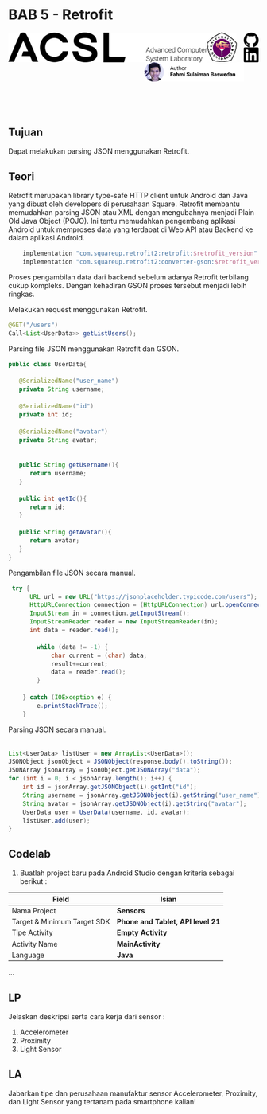 # BAB 5 - Retrofit
<img align="left" src="../images/logo.png" width="400">
<img align="left" src="../images/logo_ug.jpg" width="60">
<a href="https://github.com/fahmisbas">
  <img align="right" src="../images/Github.png" width="30">
</a>
<a href="https://www.linkedin.com/in/fahmisbas/">
  <img align="right" src="../images/LinkedIn.png" width="30">
</a>
<img align="right" src="../images/FahmiSulaimanBaswedan.png" width="200">
<br/><br/><br/><br/>

<br/><br/><br/><br/>

## Tujuan
Dapat melakukan parsing JSON menggunakan Retrofit.

## Teori

Retrofit merupakan library type-safe HTTP client untuk Android dan Java yang dibuat oleh developers di perusahaan Square. Retrofit membantu memudahkan parsing JSON atau XML dengan mengubahnya menjadi Plain Old Java Object (POJO). Ini tentu memudahkan pengembang aplikasi Android untuk memproses data yang terdapat di Web API atau Backend ke dalam aplikasi Android. 


```gradle
    implementation "com.squareup.retrofit2:retrofit:$retrofit_version"
    implementation "com.squareup.retrofit2:converter-gson:$retrofit_version"
```

Proses pengambilan data dari backend sebelum adanya Retrofit terbilang cukup kompleks. Dengan kehadiran GSON proses tersebut menjadi lebih ringkas.


Melakukan request menggunakan Retrofit.

``` java
@GET("/users")
Call<List<UserData>> getListUsers();
```
Parsing file JSON menggunakan Retrofit dan GSON.

``` java
public class UserData{
 
   @SerializedName("user_name")
   private String username;
 
   @SerializedName("id")
   private int id;
 
   @SerializedName("avatar")
   private String avatar;
 
 
   public String getUsername(){
      return username;
   }
 
   public int getId(){
      return id;
   }
 
   public String getAvatar(){
      return avatar;
   }
}
```


Pengambilan file JSON secara manual. 

```java
 try {
      URL url = new URL("https://jsonplaceholder.typicode.com/users");
      HttpURLConnection connection = (HttpURLConnection) url.openConnection();
      InputStream in = connection.getInputStream();
      InputStreamReader reader = new InputStreamReader(in);
      int data = reader.read();

        while (data != -1) {
            char current = (char) data;
            result+=current;
            data = reader.read();
        }

    } catch (IOException e) {
        e.printStackTrace();
    }

```
Parsing JSON secara manual.
```java

List<UserData> listUser = new ArrayList<UserData>();
JSONObject jsonObject = JSONObject(response.body().toString());
JSONArray jsonArray = jsonObject.getJSONArray("data");
for (int i = 0; i < jsonArray.length(); i++) {
    int id = jsonArray.getJSONObject(i).getInt("id");
    String username = jsonArray.getJSONObject(i).getString("user_name");
    String avatar = jsonArray.getJSONObject(i).getString("avatar");
    UserData user = UserData(username, id, avatar);
    listUser.add(user);
}
```





## Codelab
1. Buatlah project baru pada Android Studio dengan kriteria sebagai berikut : 

| Field     | Isian |
| ---      | ---       |
| Nama Project  | **Sensors**   |
| Target & Minimum Target SDK  | **Phone and Tablet, API level 21**  |
| Tipe Activity | **Empty Activity** |
| Activity Name | **MainActivity** | 
| Language | **Java** |

...

## LP
Jelaskan deskripsi serta cara kerja dari sensor :
1. Accelerometer
2. Proximity
3. Light Sensor

## LA
Jabarkan tipe dan perusahaan manufaktur sensor Accelerometer, Proximity, dan Light Sensor yang tertanam pada smartphone kalian!
